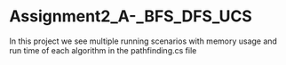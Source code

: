 # Assignment2_A-_BFS_DFS_UCS
In this project we see multiple running scenarios with memory usage and run time of each algorithm in the pathfinding.cs file
